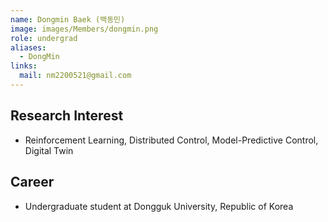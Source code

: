 ```yaml
---
name: Dongmin Baek (백동민)
image: images/Members/dongmin.png
role: undergrad
aliases:
  - DongMin
links:
  mail: nm2200521@gmail.com
---
```


## Research Interest

- Reinforcement Learning, Distributed Control, Model-Predictive Control, Digital Twin


## Career

- Undergraduate student at Dongguk University, Republic of Korea

